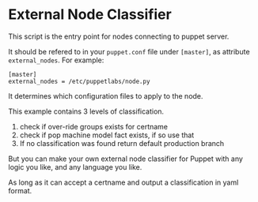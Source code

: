 # External Node Classifier

This script is the entry point for nodes connecting to puppet server.

It should be refered to in your `puppet.conf` file under `[master]`,
as attribute `external_nodes`. For example:

    [master]
    external_nodes = /etc/puppetlabs/node.py

It determines which configuration files to apply to the node.

This example contains 3 levels of classification.

1. check if over-ride groups exists for certname
2. check if pop machine model fact exists, if so use that
3. If no classification was found return default production branch

But you can make your own external node classifier for Puppet with
any logic you like, and any language you like.

As long as it can accept a certname and output a classification in
yaml format.
